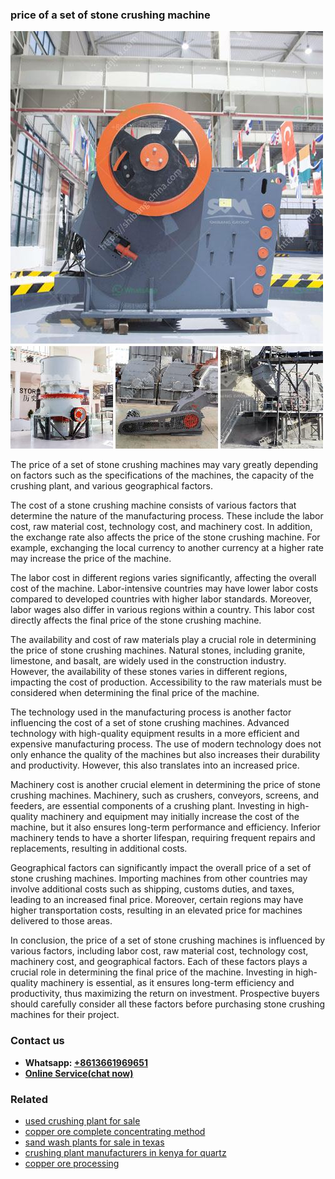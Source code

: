 <h3>price of a set of stone crushing machine</h3><img src='1708663473.jpg' alt=''><p>The price of a set of stone crushing machines may vary greatly depending on factors such as the specifications of the machines, the capacity of the crushing plant, and various geographical factors.</p><p>The cost of a stone crushing machine consists of various factors that determine the nature of the manufacturing process. These include the labor cost, raw material cost, technology cost, and machinery cost. In addition, the exchange rate also affects the price of the stone crushing machine. For example, exchanging the local currency to another currency at a higher rate may increase the price of the machine.</p><p>The labor cost in different regions varies significantly, affecting the overall cost of the machine. Labor-intensive countries may have lower labor costs compared to developed countries with higher labor standards. Moreover, labor wages also differ in various regions within a country. This labor cost directly affects the final price of the stone crushing machine.</p><p>The availability and cost of raw materials play a crucial role in determining the price of stone crushing machines. Natural stones, including granite, limestone, and basalt, are widely used in the construction industry. However, the availability of these stones varies in different regions, impacting the cost of production. Accessibility to the raw materials must be considered when determining the final price of the machine.</p><p>The technology used in the manufacturing process is another factor influencing the cost of a set of stone crushing machines. Advanced technology with high-quality equipment results in a more efficient and expensive manufacturing process. The use of modern technology does not only enhance the quality of the machines but also increases their durability and productivity. However, this also translates into an increased price.</p><p>Machinery cost is another crucial element in determining the price of stone crushing machines. Machinery, such as crushers, conveyors, screens, and feeders, are essential components of a crushing plant. Investing in high-quality machinery and equipment may initially increase the cost of the machine, but it also ensures long-term performance and efficiency. Inferior machinery tends to have a shorter lifespan, requiring frequent repairs and replacements, resulting in additional costs.</p><p>Geographical factors can significantly impact the overall price of a set of stone crushing machines. Importing machines from other countries may involve additional costs such as shipping, customs duties, and taxes, leading to an increased final price. Moreover, certain regions may have higher transportation costs, resulting in an elevated price for machines delivered to those areas.</p><p>In conclusion, the price of a set of stone crushing machines is influenced by various factors, including labor cost, raw material cost, technology cost, machinery cost, and geographical factors. Each of these factors plays a crucial role in determining the final price of the machine. Investing in high-quality machinery is essential, as it ensures long-term efficiency and productivity, thus maximizing the return on investment. Prospective buyers should carefully consider all these factors before purchasing stone crushing machines for their project.</p><h3>Contact us</h3><ul><li><strong>Whatsapp:&nbsp;<a href="https://wa.me/8613661969651">+8613661969651</a></strong></li><li><a href="https://swt.shibang-china.com/?git&amp;zhl&amp;price of a set of stone crushing machine"><strong>Online Service(chat now)</strong></a></li></ul><h3>Related</h3><ul><li><a href='used crushing plant for sale.md'>used crushing plant for sale</a></li><li><a href='copper ore complete concentrating method.md'>copper ore complete concentrating method</a></li><li><a href='sand wash plants for sale in texas.md'>sand wash plants for sale in texas</a></li><li><a href='crushing plant manufacturers in kenya for quartz.md'>crushing plant manufacturers in kenya for quartz</a></li><li><a href='copper ore processing.md'>copper ore processing</a></li></ul>